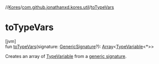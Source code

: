 //[Kores](../../index.md)/[com.github.jonathanxd.kores.util](index.md)/[toTypeVars](to-type-vars.md)

# toTypeVars

[jvm]\
fun [toTypeVars](to-type-vars.md)(signature: [GenericSignature](../com.github.jonathanxd.kores.generic/-generic-signature/index.md)?): [Array](https://kotlinlang.org/api/latest/jvm/stdlib/kotlin/-array/index.html)<[TypeVariable](https://docs.oracle.com/javase/8/docs/api/java/lang/reflect/TypeVariable.html)<*>>

Creates an array of [TypeVariable](https://docs.oracle.com/javase/8/docs/api/java/lang/reflect/TypeVariable.html) from a [generic signature](to-type-vars.md).
